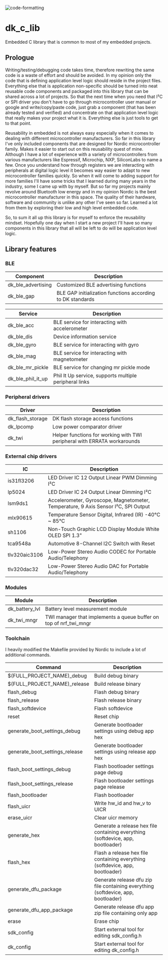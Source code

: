 ![code-formatting](https://github.com/DaniusKalv/dk_c_lib/actions/workflows/main.yml/badge.svg)

# dk_c_lib

Embedded C library that is common to most of my embedded projects.

## Prologue

Writing/testing/debugging code takes time, therefore rewriting the same code is a waste of effort and should be avoided. In my opinion only the code that is defining application level logic should reside in the project files. Everything else that is application non-specific should be turned into neat reusable code components and packaged into this library that can be shared across a lot of projects. So that the next time when you need that I²C or SPI driver you don't have to go through microcontroller user manual or google and write/copy/paste code, just grab a component (that has been already tested and verified) and concentrate on that application level logic that really makes your project what it is. Everything else is just tools to get to that point.

Reusability in embedded is not always easy especially when it comes to dealing with different microcontroller manufacturers. So far in this library I've only included components that are designed for Nordic microcontroller family. Makes it easier to start out on this reusability quest of mine. Although I have a lot of experience with a variety of microcontrollers from various manufacturers like Espressif, Microchip, NXP, SiliconLabs to name a few. Once you understand how through registers we are interacting with peripherals at digital logic level it becomes way easier to adapt to new microcontroller families quickly. So when it will come to adding support for more families I'll have some tricks that I learned during many years in the industry, some I came up with by myself. But so far my projects mainly revolve around Bluetooth low energy and in my opinion Nordic is the best microcontroller manufacturer in this space. The quality of their hardware, software and community is unlike any other I've seen so far. Learned a lot from them by exploring their low and high level embedded code.

So, to sum it all up this library is for myself to enforce the reusability mindset. Hopefully one day when I start a new project I'll have so many components in this library that all will be left to do will be application level logic.

## Library features
### BLE
| Component          | Description                                                                        |
|--------------------|------------------------------------------------------------------------------------|
| dk_ble_advertising | Customized BLE advertising functions                                               |
| dk_ble_gap         | BLE GAP initialization functions according to DK standards                         |

| Service           | Description                                            |
|-------------------|--------------------------------------------------------|
| dk_ble_acc        | BLE service for interacting with accelerometer         |
| dk_ble_dis        | Device information service                             |
| dk_ble_gyro       | BLE service for interacting with gyro                  |
| dk_ble_mag        | BLE service for interacting with magnetometer          |
| dk_ble_mr_pickle  | BLE service for changing mr pickle mode                |
| dk_ble_phil_it_up | Phil It Up service, supports multiple peripheral links |

### Peripheral drivers
| Driver           | Description                                                              |
|------------------|--------------------------------------------------------------------------|
| dk_flash_storage | DK flash storage access functions                                        |
| dk_lpcomp        | Low power comparator driver                                              |
| dk_twi           | Helper functions for working with TWI peripheral with ERRATA workarounds |

### External chip drivers
| IC            | Description                                                                        |
|---------------|------------------------------------------------------------------------------------|
| is31fl3206    | LED Driver IC 12 Output Linear PWM Dimming I²C                                     |
| lp5024        | LED Driver IC 24 Output Linear Dimming I²C                                         |
| lsm9ds1       | Accelerometer, Gyroscope, Magnetometer, Temperature, 9 Axis Sensor I²C, SPI Output |
| mlx90615      | Temperature Sensor Digital, Infrared (IR) -40°C ~ 85°C                             |
| sh1106        | Non-Touch Graphic LCD Display Module White OLED SPI 1.3"                           |
| tca9548a      | Automotive 8-Channel I2C Switch with Reset                                         |
| tlv320aic3106 | Low-Power Stereo Audio CODEC for Portable Audio/Telephony                          |
| tlv320dac32   | Low-Power Stereo Audio DAC for Portable Audio/Telephony                            |

### Modules
| Module         | Description                                                       |
|----------------|-------------------------------------------------------------------|
| dk_battery_lvl | Battery level measurement module                                  |
| dk_twi_mngr    | TWI manager that implements a queue buffer on top of nrf_twi_mngr |

### Toolchain
I heavily modified the Makefile provided by Nordic to include a lot of additional commands.

| Command | Description |
|---|---|
| $(FULL_PROJECT_NAME)_debug | Build debug binary |
| $(FULL_PROJECT_NAME)_release | Build release binary |
| flash_debug  | Flash debug binary |
| flash_release  | Flash release binary |
| flash_softdevice  | Flash softdevice |
| reset  | Reset chip |
| generate_boot_settings_debug  | Generate bootloader settings using debug app hex |
| generate_boot_settings_release  | Generate bootloader settings using release app hex |
| flash_boot_settings_debug  | Flash bootloader settings page debug |
| flash_boot_settings_release  | Flash bootloader settings page release |
| flash_bootloader  | Flash bootloader |
| flash_uicr  | Write hw_id and hw_v to UICR |
| erase_uicr  | Clear uicr memory |
| generate_hex  | Generate a release hex file containing everything \(softdevice, app, bootloader\) |
| flash_hex  | Flash a release hex file containing everything \(softdevice, app, bootloader\) |
| generate_dfu_package  | Generate release dfu zip file containing everything \(softdevice, app, bootloader\) |
| generate_dfu_app_package | Generate release dfu app zip file containing only app |
| erase  | Erase chip |
| sdk_config | Start external tool for editing sdk_config.h |
| dk_config | Start external tool for editing dk_config.h |
